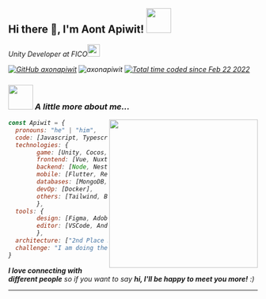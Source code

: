 <!-- <img src="https://c.tenor.com/-2bDOemnX0IAAAAd/bojji-ranking.gif" alight="center" width="100%"> -->

<!-- <p align="center" >  
  <a href="https://github.com/anuraghazra/github-readme-stats"> 
<img  src="https://github-readme-stats.vercel.app/api?username=axonapiwit&&show_icons=true&theme=radical"/>
  </a>
</p>
 -->
 <h2> Hi there 👋, I'm Aont Apiwit! <img src="https://c.tenor.com/LG5kdQYR2zkAAAAi/anime-love.gif" width="50"></h2>
<p><em>Unity Developer at FICO<img src="https://c.tenor.com/xggBaDYUIaIAAAAi/dudu-bubu.gif" width="25">
</br>
<!-- <p>Unity Developer<img src="https://c.tenor.com/eb_1cgXn1KQAAAAi/cute-please.gif" width="30"> 
</em></p> -->

<!-- [![Twitter: AxonZtyle](https://img.shields.io/twitter/follow/AxonZtyle?style=social)](https://twitter.com/AxonZtyle) -->
[![GitHub axonapiwit](https://img.shields.io/github/followers/axonapiwit?label=follow&style=social)](https://github.com/axonapiwit)
<img src="https://komarev.com/ghpvc/?username=axonapiwit&label=Profile%20views&color=0e75b6&style=flat" alt="axonapiwit" /> 
<a href="https://wakatime.com/@axonapiwit">
<img src="https://wakatime.com/badge/user/3f531037-62ba-43cb-9c94-04e9770ac0bc.svg" alt="Total time coded since Feb 22 2022" /></a>



### <img src="https://c.tenor.com/MR3Q248Cv5oAAAAi/waifu.gif" width="50"> A little more about me...  
<img align='right' src="https://c.tenor.com/qbWJoFIh5mQAAAAd/ranking-of.gif" width="300">

```javascript
const Apiwit = {
  pronouns: "he" | "him",
  code: [Javascript, Typescript, HTML, CSS, Java, C#],
  technologies: {
        game: [Unity, Cocos, Godot],
        frontend: [Vue, Nuxt, Next, React, Getsby, Pixijs],
        backend: [Node, Nest, SpringBoot],
        mobile: [Flutter, ReactNative],
        databases: [MongoDB, MySql, Firebase],
        devOp: [Docker],
        others: [Tailwind, Bootstrap],
        },
  tools: {
        design: [Figma, Adobe Photoshop, Adobe Illustrator],
        editor: [VSCode, Android Studio],
        },
  architecture: ["2nd Place Reward HansHackthon"],
  challenge: "I am doing the #21DaysOfCode challenge focused on React"
}
```

<em><b>I love connecting with different people</b> so if you want to say <b>hi, I'll be happy to meet you more!</b> :)</em>

---



